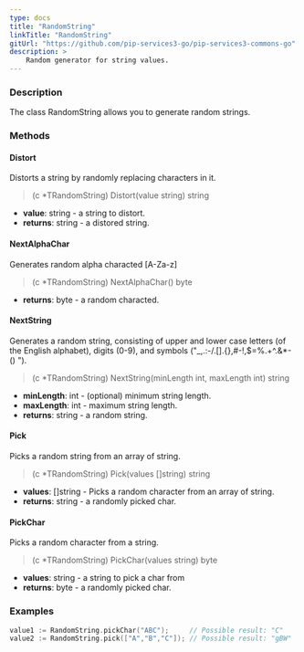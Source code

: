 ```yaml
---
type: docs
title: "RandomString"
linkTitle: "RandomString"
gitUrl: "https://github.com/pip-services3-go/pip-services3-commons-go"
description: >
    Random generator for string values.
---
```


### Description

The class RandomString allows you to generate random strings.

### Methods

#### Distort
Distorts a string by randomly replacing characters in it.

> (c *TRandomString) Distort(value string) string

- **value**: string - a string to distort.
- **returns**: string - a distored string.

#### NextAlphaChar
Generates random alpha characted [A-Za-z]

> (c *TRandomString) NextAlphaChar() byte

- **returns**: byte - a random characted.

#### NextString
Generates a random string, consisting of upper and lower case letters (of the English alphabet), 
digits (0-9), and symbols ("_,.:-/.[].{},#-!,$=%.+^.&*-() ").

> (c *TRandomString) NextString(minLength int, maxLength int) string

- **minLength**: int - (optional) minimum string length.
- **maxLength**: int - maximum string length.
- **returns**: string - a random string.


#### Pick
Picks a random string from an array of string.

> (c *TRandomString) Pick(values []string) string

- **values**: []string - Picks a random character from an array of string.
- **returns**: string - a randomly picked char.

#### PickChar
Picks a random character from a string.

> (c *TRandomString) PickChar(values string) byte

- **values**: string - a string to pick a char from
- **returns**: byte - a randomly picked char.

### Examples

```go
value1 := RandomString.pickChar("ABC");     // Possible result: "C"
value2 := RandomString.pick(["A","B","C"]); // Possible result: "gBW"

```